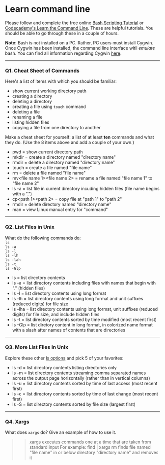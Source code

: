 # Learn command line

Please follow and complete the free online [Bash Scripting Tutorial](https://ryanstutorials.net/bash-scripting-tutorial/) or [Codecademy's Learn the Command Line](https://www.codecademy.com/learn/learn-the-command-line). These are helpful tutorials. You should be able to go through these in a couple of hours.

**Note:** Bash is not installed on a PC. Rather, PC users must install Cygwin. Once Cygwin has been installed, the command line interface witll _emulate_ bash. You can find all information regarding Cygwin [here](https://www.cygwin.com/).

---

### Q1.  Cheat Sheet of Commands  

Here's a list of items with which you should be familiar:  
* show current working directory path
* creating a directory
* deleting a directory
* creating a file using `touch` command
* deleting a file
* renaming a file
* listing hidden files
* copying a file from one directory to another

Make a cheat sheet for yourself: a list of at least **ten** commands and what they do.  (Use the 8 items above and add a couple of your own.)  

>>
* pwd = show current directory path
* mkdir<directory name> = create a directory named "directory name"
* rmdir<directory name> = delete a directory named "directory name"
* touch<file name> = create a file named "file name"
* rm<file name> = delete a file named "file name"
* mv<file name 1><file name 2> = rename a file named "file name 1" to "file name 2"
* ls -a = list file in current directory incuding hidden files (file name begins with a ".")
* cp<path 1><path 2> = copy file at "path 1" to "path 2"
* rmdir<directory name> = delete directory named "directory name"
* man<command> = view Linux manual entry for "command" 
---

### Q2.  List Files in Unix   

What do the following commands do:  
`ls`  
`ls -a`  
`ls -l`  
`ls -lh`  
`ls -lah`  
`ls -t`  
`ls -Glp`  

>>
* ls = list directory contents
* ls -a = list directory contents including files with names that begin with "." (hidden files)
* ls -l = list directory contents using long format
* ls -lh = list directory contents using long format and unit suffixes (reduced digits) for file size
* ls -lha = list directory contents using long format, unit suffixes (reduced digits) for file size, and include hidden files
* ls -t = list directory contents sorted by time modified (most recent first)
* ls -Glp = list diretory content in long format, in colorized name format with a slash after names of contents that are directories

---

### Q3.  More List Files in Unix  

Explore these other [ls options](http://www.techonthenet.com/unix/basic/ls.php) and pick 5 of your favorites:

>>
* ls -d = list directory contents listing directories only
* ls -m = list directory contents streaming comma separated names across the output page horizontally (rather than in vertical columns) 
* ls -u = list directory contents sorted by time of last access (most recent first)
* ls -c = list directory contents sorted by time of last change (most recent first)
* ls -S = list directory contents sorted by file size (largest first)




---

### Q4.  Xargs   

What does `xargs` do? Give an example of how to use it.

>> xargs executes commands one at a time that are taken from standard input
For example:
find <directory name><file name> | xargs rm
 finds file named "file name" in or below directory "directory name" and removes it

 

